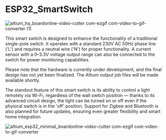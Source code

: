 # ESP32_SmartSwitch

![altium_ha_boardonline-video-cutter com-ezgif com-video-to-gif-converter (1)](https://github.com/user-attachments/assets/104ded6e-9e0b-48da-a35c-b599b5ebdeac)

This smart switch is designed to enhance the functionality of a traditional single-pole switch.
It operates with a standard 230V AC 50Hz phase line ('L') and requires a neutral wire ('N') for proper functionality.
A current sensor with a 0–3.3V voltage output range can also be connected to the switch for power monitoring capabilities.

Please note that the hardware is currently under development, and the final design has not yet been finalized.
The Altium output job files will be made available shortly.

The standout feature of this smart switch is its ability to control a light remotely via Wi-Fi, regardless of the wall switch position — thanks to its advanced circuit design, the light can be turned on or off even if the physical switch is in the 'off' position. Support for Zigbee and Bluetooth is also planned for future updates, ensuring even greater flexibility and smart home integration.

![altium_esp32_minimal_boardonline-video-cutter com-ezgif com-video-to-gif-converter](https://github.com/user-attachments/assets/ce1eae47-0aab-41e6-a039-490801e076d3)
